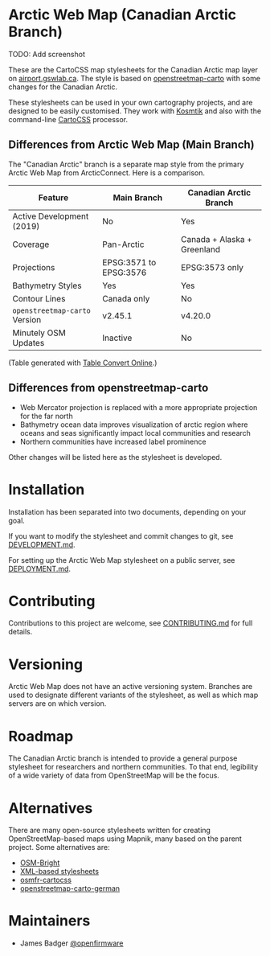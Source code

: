 # Arctic Web Map (Canadian Arctic Branch)

TODO: Add screenshot

These are the CartoCSS map stylesheets for the Canadian Arctic map layer on [airport.gswlab.ca](http://airport.gswlab.ca). The style is based on [openstreetmap-carto](https://github.com/gravitystorm/openstreetmap-carto) with some changes for the Canadian Arctic.

These stylesheets can be used in your own cartography projects, and are designed to be easily customised. They work with [Kosmtik](https://github.com/kosmtik/kosmtik) and also with the command-line [CartoCSS](https://github.com/mapbox/carto) processor.

## Differences from Arctic Web Map (Main Branch)

The "Canadian Arctic" branch is a separate map style from the primary Arctic Web Map from ArcticConnect. Here is a comparison.

| Feature                       | Main Branch            | Canadian Arctic Branch      |
|-------------------------------|------------------------|-----------------------------|
| Active Development (2019)     | No                     | Yes                         |
| Coverage                      | Pan-Arctic             | Canada + Alaska + Greenland |
| Projections                   | EPSG:3571 to EPSG:3576 | EPSG:3573 only              |
| Bathymetry Styles             | Yes                    | Yes                         |
| Contour Lines                 | Canada only            | No                          |
| `openstreetmap-carto` Version | v2.45.1                | v4.20.0                     |
| Minutely OSM Updates          | Inactive               | No                          |

(Table generated with [Table Convert Online](https://tableconvert.com).)

## Differences from openstreetmap-carto

* Web Mercator projection is replaced with a more appropriate projection for the far north
* Bathymetry ocean data improves visualization of arctic region where oceans and seas significantly impact local communities and research
* Northern communities have increased label prominence

Other changes will be listed here as the stylesheet is developed.

# Installation

Installation has been separated into two documents, depending on your goal.

If you want to modify the stylesheet and commit changes to git, see [DEVELOPMENT.md](DEVELOPMENT.md).

For setting up the Arctic Web Map stylesheet on a public server, see [DEPLOYMENT.md](DEPLOYMENT.md).

# Contributing

Contributions to this project are welcome, see [CONTRIBUTING.md](CONTRIBUTING.md) for full details.

# Versioning

Arctic Web Map does not have an active versioning system. Branches are used to designate different variants of the stylesheet, as well as which map servers are on which version.

# Roadmap

The Canadian Arctic branch is intended to provide a general purpose stylesheet for researchers and northern communities. To that end, legibility of a wide variety of data from OpenStreetMap will be the focus.

# Alternatives

There are many open-source stylesheets written for creating OpenStreetMap-based maps using Mapnik, many based on the parent project. Some alternatives are:

* [OSM-Bright](https://github.com/mapbox/osm-bright)
* [XML-based stylesheets](https://trac.openstreetmap.org/browser/subversion/applications/rendering/mapnik)
* [osmfr-cartocss](https://github.com/cquest/osmfr-cartocss)
* [openstreetmap-carto-german](https://github.com/giggls/openstreetmap-carto-de)

# Maintainers

* James Badger [@openfirmware](https://github.com/openfirmware/)
